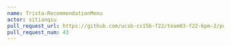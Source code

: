 ```yaml
---
name: Trista-RecommendationMenu
actor: sitianqiu
pull_request_url: https://github.com/ucsb-cs156-f22/team03-f22-6pm-2/pull/43
pull_request_num: 43
---
```


